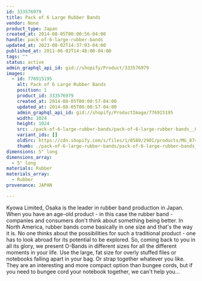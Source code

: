 ```yaml
---
id: 333576979
title: Pack of 6 Large Rubber Bands
vendor: None
product_type: Japan
created_at: 2014-08-05T00:00:56-04:00
handle: pack-of-6-large-rubber-bands
updated_at: 2023-08-02T14:37:03-04:00
published_at: 2011-06-02T14:48:00-04:00
tags: ""
status: active
admin_graphql_api_id: gid://shopify/Product/333576979
images:
  - id: 776915195
    alt: Pack of 6 Large Rubber Bands
    position: 1
    product_id: 333576979
    created_at: 2014-08-05T00:00:57-04:00
    updated_at: 2014-08-05T00:00:57-04:00
    admin_graphql_api_id: gid://shopify/ProductImage/776915195
    width: 1024
    height: 1024
    src: ./pack-of-6-large-rubber-bands/pack-of-6-large-rubber-bands__0.jpg
    variant_ids: []
    oldSrc: https://cdn.shopify.com/s/files/1/0589/2901/products/MG_8744.jpeg?v=1407211257
    thumb: ./pack-of-6-large-rubber-bands/pack-of-6-large-rubber-bands__0-thumb.jpg
dimensions: 5" long
dimensions_array:
  - 5" long
materials: Rubber
materials_array:
  - Rubber
provenance: JAPAN

---
```


Kyowa Limited, Osaka is the leader in rubber band production in Japan. When you have an age-old product - in this case the rubber band - companies and consumers don't think about something being better. In North America, rubber bands come basically in one size and that's the way it is. No one thinks about the possibilities for such a traditional product - one has to look abroad for its potential to be explored. So, coming back to you in all its glory, we present O-Bands in different sizes for all the different moments in your life. Use the large, fat size for overly stuffed files or notebooks falling apart in your bag. Or strap together whatever you like. They are an interesting and more compact option than bungee cords, but if you need to bungee cord your notebook together, we can't help you...